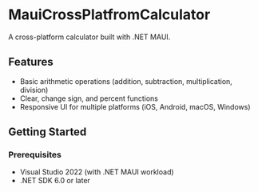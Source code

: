 # MauiCrossPlatfromCalculator
A cross-platform calculator built with .NET MAUI.

## Features

- Basic arithmetic operations (addition, subtraction, multiplication, division)
- Clear, change sign, and percent functions
- Responsive UI for multiple platforms (iOS, Android, macOS, Windows)

## Getting Started

### Prerequisites

- Visual Studio 2022 (with .NET MAUI workload)
- .NET SDK 6.0 or later

